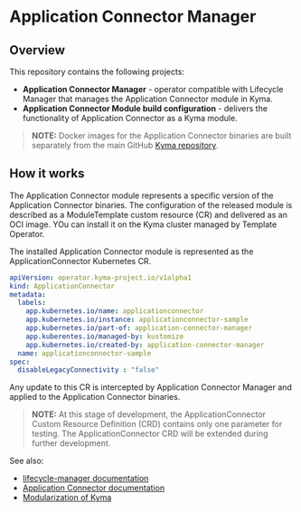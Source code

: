 # Application Connector Manager

## Overview

This repository contains the following projects:

- **Application Connector Manager** - operator compatible with Lifecycle Manager that manages the Application Connector module in Kyma.
- **Application Connector Module build configuration** - delivers the functionality of Application Connector as a Kyma module.

> **NOTE:** Docker images for the Application Connector binaries are built separately from the main GitHub [Kyma repository](https://github.com/kyma-project/kyma/).
 
## How it works 
 
The Application Connector module represents a specific version of the Application Connector binaries.
The configuration of the released module is described as a ModuleTemplate custom resource (CR) and delivered as an OCI image.
YOu can install it on the Kyma cluster managed by Template Operator.

The installed Application Connector module is represented as the ApplicationConnector Kubernetes CR.

```yaml
apiVersion: operator.kyma-project.io/v1alpha1
kind: ApplicationConnector
metadata:
  labels:
    app.kubernetes.io/name: applicationconnector
    app.kubernetes.io/instance: applicationconnector-sample
    app.kubernetes.io/part-of: application-connector-manager
    app.kuberentes.io/managed-by: kustomize
    app.kubernetes.io/created-by: application-connector-manager
  name: applicationconnector-sample
spec:
  disableLegacyConnectivity : "false"
```

Any update to this CR is intercepted by Application Connector Manager and applied to the Application Connector binaries.

> **NOTE:** At this stage of development, the ApplicationConnector Custom Resource Definition (CRD) contains only one parameter for testing.
> The ApplicationConnector CRD will be extended during further development.

See also:
- [lifecycle-manager documentation](https://github.com/kyma-project/lifecycle-manager#lifecycle-manager)
- [Application Connector documentation](docs/user/README.md) 
- [Modularization of Kyma](https://kyma-project.io/docs/kyma/latest#kyma-modules)
